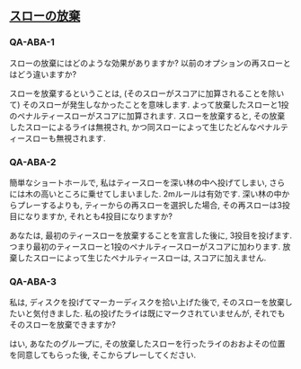 ## [スローの放棄](80901)

### QA-ABA-1
スローの放棄にはど​​のような効果がありますか?
以前のオプションの再スローとはどう違いますか?

スローを放棄するということは,
(そのスローがスコアに加算されることを除いて)
そのスローが発生しなかったことを意味します.
よって放棄したスローと1投のペナルティースローがスコアに加算されます.
スローを放棄すると,
その放棄したスローによるライは無視され,
かつ同スローによって生じたどんなペナルティースローも無視されます.

### QA-ABA-2
簡単なショートホールで,
私はティースローを深い林の中へ投げてしまい,
さらには木の高いところに乗せてしまいました.
2mルールは有効です.
深い林の中からプレーするよりも,
ティーからの再スローを選択した場合,
その再スローは3投目になりますか,
それとも4投目になりますか?

あなたは,
最初のティースローを放棄することを宣言した後に,
3投目を投げます.
つまり最初のティースローと1投のペナルティースローがスコアに加わります.
放棄したスローによって生じたペナルティースローは,
スコアに加えません.

### QA-ABA-3
私は,
ディスクを投げてマーカーディスクを拾い上げた後で,
そのスローを放棄したいと気付きました.
私の投げたライは既にマークされていませんが,
それでもそのスローを放棄できますか?

はい,
あなたのグループに,
その放棄したスローを行ったライのおおよその位置を同意してもらった後,
そこからプレーしてください.
